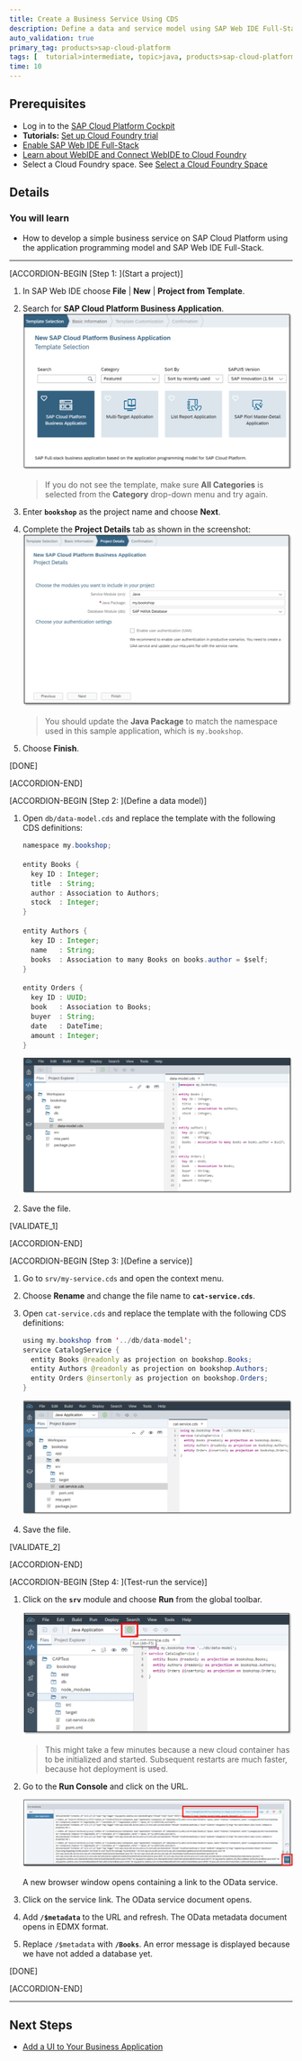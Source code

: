 ```yaml
---
title: Create a Business Service Using CDS
description: Define a data and service model using SAP Web IDE Full-Stack and the application programming model based on Core Data and Services (CDS).
auto_validation: true
primary_tag: products>sap-cloud-platform
tags: [  tutorial>intermediate, topic>java, products>sap-cloud-platform, products>sap-web-ide ]
time: 10
---
```


## Prerequisites  
 - Log in to the [SAP Cloud Platform Cockpit](https://account.hanatrial.ondemand.com/cockpit#/home/trialhome)
 - **Tutorials:** [Set up Cloud Foundry trial](https://www.sap.com/developer/tutorials/cp-cf-create-account.html)
 - [Enable SAP Web IDE Full-Stack](https://www.sap.com/developer/tutorials/webide-multi-cloud.html)
 - [Learn about WebIDE and Connect WebIDE to Cloud Foundry](https://www.sap.com/developer/tutorials/webide-customize.html)
 - Select a Cloud Foundry space. See [Select a Cloud Foundry Space](https://help.sap.com/viewer/825270ffffe74d9f988a0f0066ad59f0/CF/en-US/98f49286ac05492f88428c603d146fc3.html)

## Details
### You will learn  
  - How to develop a simple business service on SAP Cloud Platform using the application programming model and SAP Web IDE Full-Stack.

---

[ACCORDION-BEGIN [Step 1: ](Start a project)]

1. In SAP Web IDE choose **File** | **New** | **Project from Template**.
2. Search for **SAP Cloud Platform Business Application**.
![Select the project template](web-ide-template.png)
    >If you do not see the template, make sure **All Categories** is selected from the **Category** drop-down menu and try again.

3. Enter **`bookshop`** as the project name and choose **Next**.
4. Complete the **Project Details** tab as shown in the screenshot:
![Complete the project details](project-details.png)
    >You should update the **Java Package** to match the namespace used in this sample application, which is `my.bookshop`.

5. Choose **Finish**.

[DONE]

[ACCORDION-END]

[ACCORDION-BEGIN [Step 2: ](Define a data model)]

1. Open `db/data-model.cds` and replace the template with the following CDS definitions:

    ```java
    namespace my.bookshop;

    entity Books {
      key ID : Integer;
      title  : String;
      author : Association to Authors;
      stock  : Integer;
    }

    entity Authors {
      key ID : Integer;
      name   : String;
      books  : Association to many Books on books.author = $self;
    }

    entity Orders {
      key ID : UUID;
      book   : Association to Books;
      buyer  : String;
      date   : DateTime;
      amount : Integer;
    }
    ```

    ![Define the data model](define-data-model.png)

2. Save the file.

[VALIDATE_1]

[ACCORDION-END]

[ACCORDION-BEGIN [Step 3: ](Define a service)]

1. Go to `srv/my-service.cds` and open the context menu.
2. Choose **Rename** and change the file name to **`cat-service.cds`**.
3. Open `cat-service.cds` and replace the template with the following CDS definitions:

    ```java
    using my.bookshop from '../db/data-model';
    service CatalogService {
      entity Books @readonly as projection on bookshop.Books;
      entity Authors @readonly as projection on bookshop.Authors;
      entity Orders @insertonly as projection on bookshop.Orders;
    }
    ```

    ![Define the service model](define-service-model.png)
4. Save the file.

[VALIDATE_2]

[ACCORDION-END]

[ACCORDION-BEGIN [Step 4: ](Test-run the service)]

1. Click on the **`srv`** module and choose **Run** from the global toolbar.

    ![Choose Run](run-java-app.png)

    >This might take a few minutes because a new cloud container has to be initialized and started. Subsequent restarts are much faster, because hot deployment is used.

2. Go to the **Run Console** and click on the URL.

    ![Run console](run-console.png)

    A new browser window opens containing a link to the OData service.
3. Click on the service link.
The OData service document opens.
4. Add **`/$metadata`** to the URL and refresh.
The OData metadata document opens in EDMX format.
5. Replace `/$metadata` with **`/Books`**.
An error message is displayed because we have not added a database yet.

[DONE]

[ACCORDION-END]

---

## Next Steps
- [Add a UI to Your Business Application](https://www.sap.com/developer/tutorials/cp-apm-02-add-ui.html)
